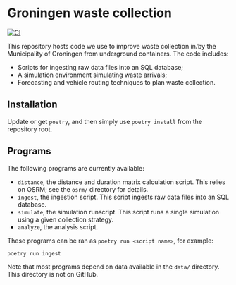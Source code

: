 # Groningen waste collection

[![CI](https://github.com/N-Wouda/Groningen-Waste-Collection/actions/workflows/CI.yml/badge.svg?branch=main)](https://github.com/N-Wouda/Groningen-Waste-Collection/actions/workflows/CI.yml)

This repository hosts code we use to improve waste collection in/by the Municipality of Groningen from underground containers.
The code includes:

- Scripts for ingesting raw data files into an SQL database;
- A simulation environment simulating waste arrivals;
- Forecasting and vehicle routing techniques to plan waste collection.

## Installation

Update or get `poetry`, and then simply use `poetry install` from the repository root.

## Programs

The following programs are currently available:

- `distance`, the distance and duration matrix calculation script.
  This relies on OSRM; see the `osrm/` directory for details.
- `ingest`, the ingestion script.
  This script ingests raw data files into an SQL database.
- `simulate`, the simulation runscript.
  This script runs a single simulation using a given collection strategy.
- `analyze`, the analysis script.

These programs can be ran as `poetry run <script name>`, for example:
```shell
poetry run ingest
```

Note that most programs depend on data available in the `data/` directory.
This directory is not on GitHub.
